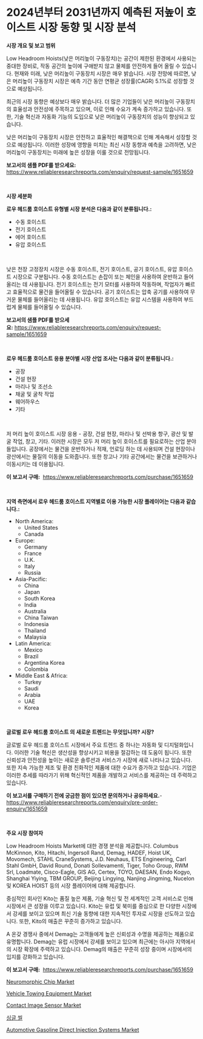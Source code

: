 <p><h1>2024년부터 2031년까지 예측된 저높이 호이스트 시장 동향 및 시장 분석</h1></p><p><strong>시장 개요 및 보고 범위</strong></p>
<p><p>Low Headroom Hoists(낮은 머리높이 구동장치)는 공간이 제한된 환경에서 사용되는 중대한 장비로, 작동 공간의 높이에 구애받지 않고 물체를 안전하게 들어 올릴 수 있습니다. 현재와 미래, 낮은 머리높이 구동장치 시장은 매우 밝습니다. 시장 전망에 따르면, 낮은 머리높이 구동장치 시장은 예측 기간 동안 연평균 성장률(CAGR) 5.1%로 성장할 것으로 예상됩니다.</p><p>최근의 시장 동향은 예상보다 매우 밝습니다. 더 많은 기업들이 낮은 머리높이 구동장치의 효율성과 안전성에 주목하고 있으며, 이로 인해 수요가 계속 증가하고 있습니다. 또한, 기술 혁신과 자동화 기능의 도입으로 낮은 머리높이 구동장치의 성능이 향상되고 있습니다.</p><p>낮은 머리높이 구동장치 시장은 안전하고 효율적인 해결책으로 인해 계속해서 성장할 것으로 예상됩니다. 이러한 성장에 영향을 미치는 최신 시장 동향과 예측을 고려하면, 낮은 머리높이 구동장치는 미래에 높은 성장을 이룰 것으로 전망됩니다.</p></p>
<p><strong>보고서의 샘플 PDF를 받으세요:</strong> <a href="https://www.reliableresearchreports.com/enquiry/request-sample/1651659">https://www.reliableresearchreports.com/enquiry/request-sample/1651659</a></p>
<p>&nbsp;</p>
<p><strong>시장 세분화</strong></p>
<p><strong>로우 헤드룸 호이스트 유형별 시장 분석은 다음과 같이 분류됩니다.:</strong></p>
<p><ul><li>수동 호이스트</li><li>전기 호이스트</li><li>에어 호이스트</li><li>유압 호이스트</li></ul></p>
<p>&nbsp;</p>
<p><p>낮은 천장 고정장치 시장은 수동 호이스트, 전기 호이스트, 공기 호이스트, 유압 호이스트 시장으로 구분됩니다. 수동 호이스트는 손잡이 또는 체인을 사용하여 운반하고 들어올리는 데 사용됩니다. 전기 호이스트는 전기 모터를 사용하여 작동하며, 작업자가 빠르고 효율적으로 물건을 들어올릴 수 있습니다. 공기 호이스트는 압축 공기를 사용하여 무거운 물체를 들어올리는 데 사용됩니다. 유압 호이스트는 유압 시스템을 사용하여 부드럽게 물체를 들어올릴 수 있습니다.</p></p>
<p><strong>보고서의 샘플 PDF를 받으세요:</strong>&nbsp;<a href="https://www.reliableresearchreports.com/enquiry/request-sample/1651659">https://www.reliableresearchreports.com/enquiry/request-sample/1651659</a></p>
<p>&nbsp;</p>
<p><strong> 로우 헤드룸 호이스트 응용 분야별 시장 산업 조사는 다음과 같이 분류됩니다.:</strong></p>
<p><ul><li>공장</li><li>건설 현장</li><li>마리나 및 조선소</li><li>채굴 및 굴착 작업</li><li>웨어하우스</li><li>기타</li></ul></p>
<p>&nbsp;</p>
<p><p>저 머리 높이 호이스트 시장 응용 - 공장, 건설 현장, 마리나 및 선박용 항구, 광산 및 발굴 작업, 창고, 기타. 이러한 시장은 모두 저 머리 높이 호이스트를 필요로하는 산업 분야들입니다. 공장에서는 물건을 운반하거나 적재, 언로딩 하는 데 사용되며 건설 현장이나 광산에서는 물질의 이동을 도와줍니다. 또한 창고나 기타 공간에서는 물건을 보관하거나 이동시키는 데 이용됩니다.</p></p>
<p><strong>이 보고서 구매:</strong>&nbsp; <a href="https://www.reliableresearchreports.com/purchase/1651659">https://www.reliableresearchreports.com/purchase/1651659</a></p>
<p>&nbsp;</p>
<p><strong>지역 측면에서 로우 헤드룸 호이스트 지역별로 이용 가능한 시장 플레이어는 다음과 같습니다.:</strong></p>
<p><ul>
    <li>
        North America:
        <ul>
            <li>United States</li>
            <li>Canada</li>
        </ul>
    </li>
    <li>
        Europe:
        <ul>
            <li>Germany</li>
            <li>France</li>
            <li>U.K.</li>
            <li>Italy</li>
            <li>Russia</li>
        </ul>
    </li>
    <li>
        Asia-Pacific:
        <ul>
            <li>China</li>
            <li>Japan</li>
            <li>South Korea</li>
            <li>India</li>
            <li>Australia</li>
            <li>China Taiwan</li>
            <li>Indonesia</li>
            <li>Thailand</li>
            <li>Malaysia</li>
        </ul>
    </li>
    <li>
        Latin America:
        <ul>
            <li>Mexico</li>
            <li>Brazil</li>
            <li>Argentina Korea</li>
            <li>Colombia</li>
        </ul>
    </li>
    <li>
        Middle East & Africa:
        <ul>
            <li>Turkey</li>
            <li>Saudi</li>
            <li>Arabia</li>
            <li>UAE</li>
            <li>Korea</li>
        </ul>
    </li>
    </ul></p>
<p>&nbsp;</p>
<p><strong>글로벌 로우 헤드룸 호이스트 의 새로운 트렌드는 무엇입니까? 시장?</strong></p>
<p><p>글로벌 로우 헤드룸 호이스트 시장에서 주요 트렌드 중 하나는 자동화 및 디지털화입니다. 이러한 기술 혁신은 생산성을 향상시키고 비용을 절감하는 데 도움이 됩니다. 또한 신뢰성과 안전성을 높이는 새로운 솔루션과 서비스가 시장에 새로 나타나고 있습니다. 또한 지속 가능한 제조 및 환경 친화적인 제품에 대한 수요가 증가하고 있습니다. 기업은 이러한 추세를 따라가기 위해 혁신적인 제품을 개발하고 서비스를 제공하는 데 주력하고 있습니다.</p></p>
<p><strong>이 보고서를 구매하기 전에 궁금한 점이 있으면 문의하거나 공유하세요.</strong>- <a href="https://www.reliableresearchreports.com/enquiry/pre-order-enquiry/1651659">https://www.reliableresearchreports.com/enquiry/pre-order-enquiry/1651659</a></p>
<p>&nbsp;</p>
<p><strong>주요 시장 참여자</strong></p>
<p><p>Low Headroom Hoists Market에 대한 경쟁 분석을 제공합니다. Columbus McKinnon, Kito, Hitachi, Ingersoll Rand, Demag, HADEF, Hoist UK, Movomech, STAHL CraneSystems, J.D. Neuhaus, ETS Engineering, Carl Stahl GmbH, David Round, Donati Sollevamenti, Tiger, Toho Group, RWM Srl, Loadmate, Cisco-Eagle, GIS AG, Certex, TOYO, DAESAN, Endo Kogyo, Shanghai Yiying, TBM GROUP, Beijing Lingying, Nanjing Jingming, Nucelon 및 KOREA HOIST 등의 시장 플레이어에 대해 제공합니다.</p><p>중심적인 회사인 Kito는 품질 높은 제품, 기술 혁신 및 전 세계적인 고객 서비스로 인해 시장에서 큰 성장을 이루고 있습니다. Kito는 유럽 및 북미를 중심으로 한 다양한 시장에서 강세를 보이고 있으며 최신 기술 동향에 대한 지속적인 투자로 시장을 선도하고 있습니다. 또한, Kito의 매출은 꾸준히 증가하고 있습니다.</p><p>A 온갖 경쟁사 중에서 Demag는 고객들에게 높은 신뢰성과 수명을 제공하는 제품으로 유명합니다. Demag는 유럽 시장에서 강세를 보이고 있으며 최근에는 아시아 지역에서의 시장 확장에 주력하고 있습니다. Demag의 매출은 꾸준히 성장 중이며 시장에서의 입지를 강화하고 있습니다.</p></p>
<p><strong>이 보고서 구매:</strong>&nbsp;&nbsp;<a href="https://www.reliableresearchreports.com/purchase/1651659">https://www.reliableresearchreports.com/purchase/1651659</a></p>
<p><p><a href="https://github.com/prosalinda88/Market-Research-Report-List-3/blob/main/neuromorphic-chip-market.md">Neuromorphic Chip Market</a></p><p><a href="https://issuu.com/reportprime-2/docs/vehicle-towing-equipment-market-size-2030.pptx">Vehicle Towing Equipment Market</a></p><p><a href="https://github.com/globismark/Market-Research-Report-List-2/blob/main/contact-image-sensor-market.md">Contact Image Sensor Market</a></p><p><a href="https://medium.com/@constantinvon/%EB%8B%A8%EC%9D%BC-%EC%8B%A4%EB%A7%81-%EC%8B%9C%EC%9E%A5-%EC%A1%B0%EC%82%AC-%EB%B3%B4%EA%B3%A0%EC%84%9C-2024%EB%85%84%EB%B6%80%ED%84%B0-2031%EB%85%84%EA%B9%8C%EC%A7%80%EC%9D%98-%EC%97%AD%EC%82%AC-%EB%B0%8F-%EC%98%88%EC%B8%A1-e2416df898f3">싱글 씰</a></p><p><a href="https://issuu.com/reportprime-2/docs/automotive-gasoline-direct-injection-systems-marke">Automotive Gasoline Direct Injection Systems Market</a></p></p>
